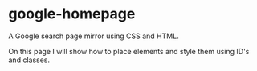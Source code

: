 # google-homepage
A Google search page mirror using CSS and HTML.

On this page I will show how to place elements and style them using ID's and classes. 
